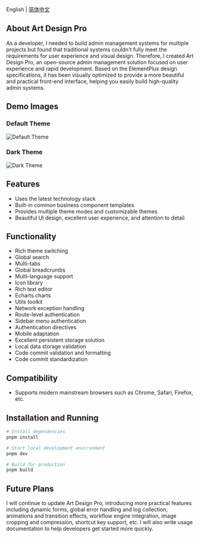 English | [简体中文](./README.md)

## About Art Design Pro

As a developer, I needed to build admin management systems for multiple projects but found that traditional systems couldn't fully meet the requirements for user experience and visual design. Therefore, I created Art Design Pro, an open-source admin management solution focused on user experience and rapid development. Based on the ElementPlus design specifications, it has been visually optimized to provide a more beautiful and practical front-end interface, helping you easily build high-quality admin systems.

## Demo Images

### Default Theme

![Default Theme](https://www.qiniu.lingchen.kim/Snipaste_2024-08-23_11-27-18.png)

### Dark Theme

![Dark Theme](https://www.qiniu.lingchen.kim/Snipaste_2024-09-02_11-35-52%202.png)

## Features

- Uses the latest technology stack
- Built-in common business component templates
- Provides multiple theme modes and customizable themes
- Beautiful UI design, excellent user experience, and attention to detail

## Functionality

- Rich theme switching
- Global search
- Multi-tabs
- Global breadcrumbs
- Multi-language support
- Icon library
- Rich text editor
- Echarts charts
- Utils toolkit
- Network exception handling
- Route-level authentication
- Sidebar menu authentication
- Authentication directives
- Mobile adaptation
- Excellent persistent storage solution
- Local data storage validation
- Code commit validation and formatting
- Code commit standardization

## Compatibility

- Supports modern mainstream browsers such as Chrome, Safari, Firefox, etc.

## Installation and Running

```bash
# Install dependencies
pnpm install

# Start local development environment
pnpm dev

# Build for production
pnpm build
```

## Future Plans

I will continue to update Art Design Pro, introducing more practical features including dynamic forms, global error handling and log collection, animations and transition effects, workflow engine integration, image cropping and compression, shortcut key support, etc. I will also write usage documentation to help developers get started more quickly.
